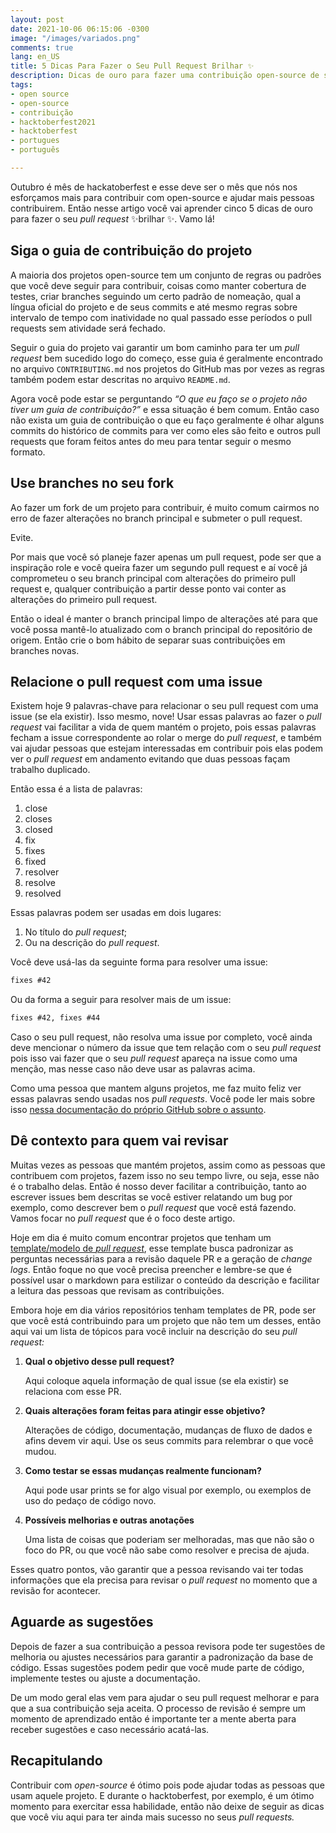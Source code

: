 ```yaml
---
layout: post
date: 2021-10-06 06:15:06 -0300
image: "/images/variados.png"
comments: true
lang: en_US
title: 5 Dicas Para Fazer o Seu Pull Request Brilhar ✨
description: Dicas de ouro para fazer uma contribuição open-source de sucesso
tags:
- open source
- open-source
- contribuição
- hacktoberfest2021
- hacktoberfest
- portugues
- português

---
```

Outubro é mês de hackatoberfest e esse deve ser o mês que nós nos esforçamos mais para contribuir com open-source e ajudar mais pessoas contribuirem. Então nesse artigo você vai aprender cinco 5 dicas de ouro para fazer o seu _pull request_ ✨brilhar ✨. Vamo lá!

## Siga o guia de contribuição do projeto

A maioria dos projetos open-source tem um conjunto de regras ou padrões que você deve seguir para contribuir, coisas como manter cobertura de testes, criar branches seguindo um certo padrão de nomeação, qual a língua oficial do projeto e de seus commits e até mesmo regras sobre intervalo de tempo com inatividade no qual passado esse períodos o pull requests sem atividade será fechado.

Seguir o guia do projeto vai garantir um bom caminho para ter um _pull request_ bem sucedido logo do começo, esse guia é geralmente encontrado no arquivo `CONTRIBUTING.md` nos projetos do GitHub mas por vezes as regras também podem estar descritas no arquivo `README.md`.

Agora você pode estar se perguntando _“O que eu faço se o projeto não tiver um guia de contribuição?”_ e essa situação é bem comum. Então caso  não exista um guia de contribuição o que eu faço geralmente é olhar alguns commits do histórico de commits para ver como eles são feito e outros pull requests que foram feitos antes do meu para tentar seguir o mesmo formato.

## Use branches no seu fork

Ao fazer um fork de um projeto para contribuir, é muito comum cairmos no erro de fazer alterações no branch principal e submeter o pull request.

Evite.

Por mais que você só planeje fazer apenas um pull request, pode ser que a inspiração role e você queira fazer um segundo pull request e aí você já comprometeu o seu branch principal com alterações do primeiro pull request e, qualquer contribuição a partir desse ponto vai conter as alterações do primeiro pull request.

Então o ideal é manter o branch principal limpo de alterações até para que você possa mantê-lo atualizado com o branch principal do repositório de origem. Então crie o bom hábito de separar suas contribuições em branches novas.

## Relacione o pull request com uma issue

Existem hoje 9 palavras-chave para relacionar o seu pull request com uma issue (se ela existir). Isso mesmo, nove! Usar essas palavras ao fazer o _pull request_ vai facilitar a vida de quem mantém o projeto, pois essas palavras fecham a issue correspondente ao rolar o merge do _pull request_, e também vai ajudar pessoas que estejam interessadas em contribuir pois elas podem ver o _pull request_ em andamento evitando que duas pessoas façam trabalho duplicado.

Então essa é a lista de palavras:

1. close
2. closes
3. closed
4. fix
5. fixes
6. fixed
7. resolver
8. resolve
9. resolved

Essas palavras podem ser usadas em dois lugares:

1. No título do _pull request_;
2. Ou na descrição do _pull request_.

Você deve usá-las da seguinte forma para resolver uma issue:

```txt
fixes #42
```

Ou da forma a seguir para resolver mais de um issue:

```txt
fixes #42, fixes #44
```

Caso o seu pull request, não resolva uma issue por completo, você ainda deve mencionar o número da issue que tem relação com o seu _pull request_ pois isso vai fazer que o seu _pull request_ apareça na issue como uma menção, mas nesse caso não deve usar as palavras acima.

Como uma pessoa que mantem alguns projetos, me faz muito feliz ver essas palavras sendo usadas nos _pull requests_. Você pode ler mais sobre isso [nessa documentação do próprio GitHub sobre o assunto](https://docs.github.com/pt/issues/tracking-your-work-with-issues/linking-a-pull-request-to-an-issue#about-linked-issues-and-pull-requests0).

## Dê contexto para quem vai revisar

Muitas vezes as pessoas que mantém projetos, assim como as pessoas que contribuem com projetos, fazem isso no seu tempo livre, ou seja, esse não é o trabalho delas. Então é nosso dever facilitar a contribuição, tanto ao escrever issues bem descritas se você estiver relatando um bug por exemplo, como descrever bem o _pull request_ que você está fazendo. Vamos focar no _pull request_ que é o foco deste artigo.

Hoje em dia é muito comum encontrar projetos que tenham um [template/modelo de _pull request_](https://docs.github.com/pt/communities/using-templates-to-encourage-useful-issues-and-pull-requests/creating-a-pull-request-template-for-your-repository), esse template busca padronizar as perguntas necessárias para a revisão daquele PR e a geração de _change logs_. Então foque no que você precisa preencher e lembre-se que é possível usar o markdown para estilizar o conteúdo da descrição e facilitar a leitura das pessoas que revisam as contribuições.

Embora hoje em dia vários repositórios tenham templates de PR, pode ser que você está contribuindo para um projeto que não tem um desses, então aqui vai um lista de tópicos para você incluir na descrição do seu _pull request:_

1. **Qual o objetivo desse pull request?**

   Aqui coloque aquela informação de qual issue (se ela existir) se relaciona com esse PR.
2. **Quais alterações foram feitas para atingir esse objetivo?**

   Alterações de código, documentação, mudanças de fluxo de dados e afins devem vir aqui. Use os seus commits para relembrar o que você mudou.
3. **Como testar se essas mudanças realmente funcionam?**

   Aqui pode usar prints se for algo visual por exemplo, ou exemplos de uso do pedaço de código novo.
4. **Possíveis melhorias e outras anotações**

   Uma lista de coisas que poderiam ser melhoradas, mas que não são o foco do PR, ou que você não sabe como resolver e precisa de ajuda.

Esses quatro pontos, vão garantir que a pessoa revisando vai ter todas informações que ela precisa para revisar o _pull request_ no momento que a revisão for acontecer.

## Aguarde as sugestões

Depois de fazer a sua contribuição a pessoa revisora pode ter sugestões de melhoria ou ajustes necessários para garantir a padronização da base de código. Essas sugestões podem pedir que você mude parte de código, implemente testes ou ajuste a documentação.

De um modo geral elas vem para ajudar o seu pull request melhorar e para que a sua contribuição seja aceita. O processo de revisão é sempre um momento de aprendizado então é importante ter a mente aberta para receber sugestões e caso necessário acatá-las.

## Recapitulando

Contribuir com _open-source_ é ótimo pois pode ajudar todas as pessoas que usam aquele projeto. E durante o hacktoberfest, por exemplo, é um ótimo momento para exercitar essa habilidade, então não deixe de seguir as dicas que você viu aqui para ter ainda mais sucesso no seus _pull requests._